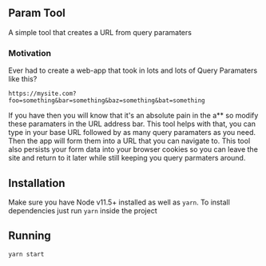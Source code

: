 ## Param Tool

A simple tool that creates a URL from query paramaters

### Motivation

Ever had to create a web-app that took in lots and lots of Query Paramaters like this?

```
https://mysite.com?foo=something&bar=something&baz=something&bat=something
```

If you have then you will know that it's an absolute pain in the a\*\* so modify these paramaters in the URL address bar. This tool helps with that, you can type in your base URL followed by as many query paramaters as you need. Then the app will form them into a URL that you can navigate to. This tool also persists your form data into your browser cookies so you can leave the site and return to it later while still keeping you query parmaters around.

## Installation

Make sure you have Node v11.5+ installed as well as `yarn`. To install dependencies just run `yarn` inside the project

## Running

`yarn start`
